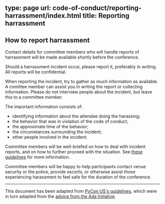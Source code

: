 type: page
url: code-of-conduct/reporting-harrassment/index.html
title: Reporting harrassment
---

## How to report harrassment

Contact details for committee members who will handle reports of harrassment
will be made available shortly before the conference.

Should a harrassment incident occur, please report it, preferably in writing.
All reports will be confidential.

When reporting the incident, try to gather as much information as available.  A
comittee member can assist you in writing the report or collecting information.
Please do not interview people about the incident, but leave this to a
committee member.

The important information consists of:

* identifying information about the attendee doing the harassing;
* the behavior that was in violation of the code of conduct;
* the approximate time of the behavior;
* the circumstances surrounding the incident;
* other people involved in the incident.

Committee members will be well-briefed on how to deal with incident reports,
and on how to further proceed with the situation.  See [these
guidelines](/code-of-conduct/handling-reports/) for more information.

Committee members will be happy to help participants contact venue security or
the police, provide escorts, or otherwise assist those experiencing harassment
to feel safe for the duration of the conference.

- - -

This document has been adapted from [PyCon US's
guidelines](https://us.pycon.org/2016/about/code-of-conduct/harassment-incidents/),
which were in turn adapted from the [advice from the Ada
Initiative](http://geekfeminism.wikia.com/wiki/Conference_anti-harassment/Responding_to_reports).
